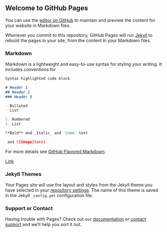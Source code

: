 ## Welcome to GitHub Pages

You can use the [editor on GitHub](https://github.com/alexfdez1010/alexfdez1010.github.io/edit/main/README.md) to maintain and preview the content for your website in Markdown files.

Whenever you commit to this repository, GitHub Pages will run [Jekyll](https://jekyllrb.com/) to rebuild the pages in your site, from the content in your Markdown files.

### Markdown

Markdown is a lightweight and easy-to-use syntax for styling your writing. It includes conventions for

```markdown
Syntax highlighted code block

# Header 1
## Header 2
### Header 3

- Bulleted
- List

1. Numbered
2. List

**Bold** and _Italic_ and `Code` text

 and ![Image](src)
```

For more details see [GitHub Flavored Markdown](https://guides.github.com/features/mastering-markdown/).

[Link](alexfdez1010.github.io/GSOC2021)

### Jekyll Themes

Your Pages site will use the layout and styles from the Jekyll theme you have selected in your [repository settings](https://github.com/alexfdez1010/alexfdez1010.github.io/settings/pages). The name of this theme is saved in the Jekyll `_config.yml` configuration file.

### Support or Contact

Having trouble with Pages? Check out our [documentation](https://docs.github.com/categories/github-pages-basics/) or [contact support](https://support.github.com/contact) and we’ll help you sort it out.
